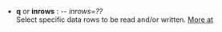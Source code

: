 - **q** or **inrows** : -- *inrows=??*\
   Select specific data rows to be read and/or written.
   [More at](https://docs.generic-mapping-tools.org/dev/gmt.html#the-q-option)